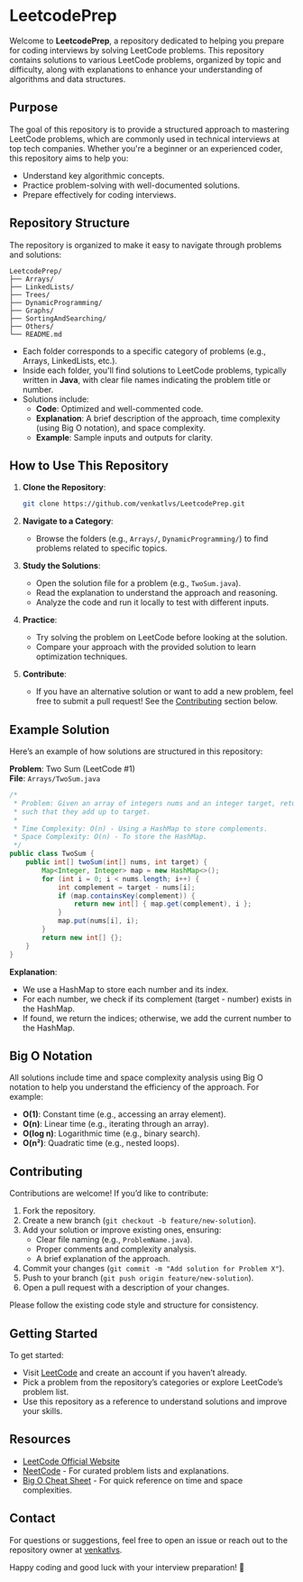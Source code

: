 
# LeetcodePrep

Welcome to **LeetcodePrep**, a repository dedicated to helping you prepare for coding interviews by solving LeetCode problems. This repository contains solutions to various LeetCode problems, organized by topic and difficulty, along with explanations to enhance your understanding of algorithms and data structures.

## Purpose

The goal of this repository is to provide a structured approach to mastering LeetCode problems, which are commonly used in technical interviews at top tech companies. Whether you're a beginner or an experienced coder, this repository aims to help you:
- Understand key algorithmic concepts.
- Practice problem-solving with well-documented solutions.
- Prepare effectively for coding interviews.

## Repository Structure

The repository is organized to make it easy to navigate through problems and solutions:

```
LeetcodePrep/
├── Arrays/
├── LinkedLists/
├── Trees/
├── DynamicProgramming/
├── Graphs/
├── SortingAndSearching/
├── Others/
└── README.md
```

- Each folder corresponds to a specific category of problems (e.g., Arrays, LinkedLists, etc.).
- Inside each folder, you'll find solutions to LeetCode problems, typically written in **Java**, with clear file names indicating the problem title or number.
- Solutions include:
    - **Code**: Optimized and well-commented code.
    - **Explanation**: A brief description of the approach, time complexity (using Big O notation), and space complexity.
    - **Example**: Sample inputs and outputs for clarity.

## How to Use This Repository

1. **Clone the Repository**:
   ```bash
   git clone https://github.com/venkatlvs/LeetcodePrep.git
   ```

2. **Navigate to a Category**:
    - Browse the folders (e.g., `Arrays/`, `DynamicProgramming/`) to find problems related to specific topics.

3. **Study the Solutions**:
    - Open the solution file for a problem (e.g., `TwoSum.java`).
    - Read the explanation to understand the approach and reasoning.
    - Analyze the code and run it locally to test with different inputs.

4. **Practice**:
    - Try solving the problem on LeetCode before looking at the solution.
    - Compare your approach with the provided solution to learn optimization techniques.

5. **Contribute**:
    - If you have an alternative solution or want to add a new problem, feel free to submit a pull request! See the [Contributing](#contributing) section below.

## Example Solution

Here’s an example of how solutions are structured in this repository:

**Problem**: Two Sum (LeetCode #1)  
**File**: `Arrays/TwoSum.java`

```java
/*
 * Problem: Given an array of integers nums and an integer target, return indices of the two numbers
 * such that they add up to target.
 * 
 * Time Complexity: O(n) - Using a HashMap to store complements.
 * Space Complexity: O(n) - To store the HashMap.
 */
public class TwoSum {
    public int[] twoSum(int[] nums, int target) {
        Map<Integer, Integer> map = new HashMap<>();
        for (int i = 0; i < nums.length; i++) {
            int complement = target - nums[i];
            if (map.containsKey(complement)) {
                return new int[] { map.get(complement), i };
            }
            map.put(nums[i], i);
        }
        return new int[] {};
    }
}
```

**Explanation**:
- We use a HashMap to store each number and its index.
- For each number, we check if its complement (target - number) exists in the HashMap.
- If found, we return the indices; otherwise, we add the current number to the HashMap.

## Big O Notation

All solutions include time and space complexity analysis using Big O notation to help you understand the efficiency of the approach. For example:
- **O(1)**: Constant time (e.g., accessing an array element).
- **O(n)**: Linear time (e.g., iterating through an array).
- **O(log n)**: Logarithmic time (e.g., binary search).
- **O(n²)**: Quadratic time (e.g., nested loops).

## Contributing

Contributions are welcome! If you’d like to contribute:
1. Fork the repository.
2. Create a new branch (`git checkout -b feature/new-solution`).
3. Add your solution or improve existing ones, ensuring:
    - Clear file naming (e.g., `ProblemName.java`).
    - Proper comments and complexity analysis.
    - A brief explanation of the approach.
4. Commit your changes (`git commit -m "Add solution for Problem X"`).
5. Push to your branch (`git push origin feature/new-solution`).
6. Open a pull request with a description of your changes.

Please follow the existing code style and structure for consistency.

## Getting Started

To get started:
- Visit [LeetCode](https://leetcode.com/) and create an account if you haven’t already.
- Pick a problem from the repository’s categories or explore LeetCode’s problem list.
- Use this repository as a reference to understand solutions and improve your skills.

## Resources

- [LeetCode Official Website](https://leetcode.com/)
- [NeetCode](https://neetcode.io/) - For curated problem lists and explanations.
- [Big O Cheat Sheet](https://www.bigocheatsheet.com/) - For quick reference on time and space complexities.

## Contact

For questions or suggestions, feel free to open an issue or reach out to the repository owner at [venkatlvs](https://github.com/venkatlvs).

Happy coding and good luck with your interview preparation! 🚀
